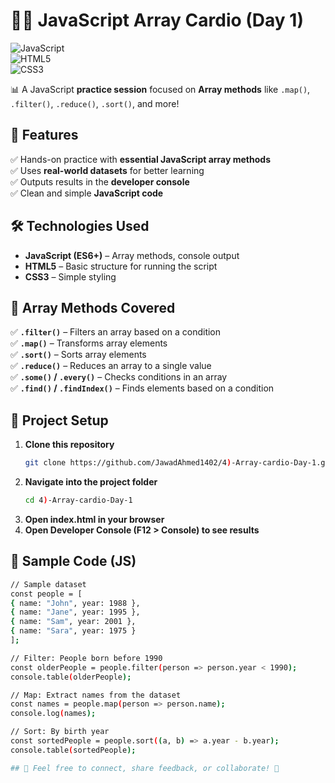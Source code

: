 # 🏋️‍♂️ JavaScript Array Cardio (Day 1)  

![JavaScript](https://img.shields.io/badge/JavaScript-ES6+-yellow?style=for-the-badge&logo=javascript)  
![HTML5](https://img.shields.io/badge/HTML5-orange?style=for-the-badge&logo=html5)  
![CSS3](https://img.shields.io/badge/CSS3-blue?style=for-the-badge&logo=css3)  

📊 A JavaScript **practice session** focused on **Array methods** like `.map()`, `.filter()`, `.reduce()`, `.sort()`, and more!  

## 📌 Features  
✅ Hands-on practice with **essential JavaScript array methods**  
✅ Uses **real-world datasets** for better learning  
✅ Outputs results in the **developer console**  
✅ Clean and simple **JavaScript code**  

## 🛠️ Technologies Used  
- **JavaScript (ES6+)** – Array methods, console output  
- **HTML5** – Basic structure for running the script  
- **CSS3** – Simple styling  

## 🎯 Array Methods Covered  
✅ **`.filter()`** – Filters an array based on a condition  
✅ **`.map()`** – Transforms array elements  
✅ **`.sort()`** – Sorts array elements  
✅ **`.reduce()`** – Reduces an array to a single value  
✅ **`.some()` / `.every()`** – Checks conditions in an array  
✅ **`.find()` / `.findIndex()`** – Finds elements based on a condition  

## 📂 Project Setup  
1. **Clone this repository**  
   ```sh
   git clone https://github.com/JawadAhmed1402/4)-Array-cardio-Day-1.git      
2. **Navigate into the project folder**      
   ```sh
   cd 4)-Array-cardio-Day-1       
3. **Open index.html in your browser**
4. **Open Developer Console (F12 > Console) to see results**
   
## 📝 Sample Code (JS)
   ```sh
   // Sample dataset
   const people = [
   { name: "John", year: 1988 },
   { name: "Jane", year: 1995 },
   { name: "Sam", year: 2001 },
   { name: "Sara", year: 1975 }
   ];

   // Filter: People born before 1990
   const olderPeople = people.filter(person => person.year < 1990);
   console.table(olderPeople);

   // Map: Extract names from the dataset
   const names = people.map(person => person.name);
   console.log(names);

   // Sort: By birth year
   const sortedPeople = people.sort((a, b) => a.year - b.year);
   console.table(sortedPeople);

## 💬 Feel free to connect, share feedback, or collaborate! 🚀
   

